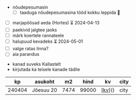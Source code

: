 
-  nõudepesumasin
	- [ ] taaduga nõudepesumasina tööd kokku leppida 🔺 
- [ ] marjapõõsad aeda (Hortes) ⏳ 2024-04-13 
- [ ] paekivid jalgtee jaoks
- [ ] märk koertele rannateele
- [ ] halupuud kevadeks ⏳ 2024-05-01 
- [ ] valge ratas linna?
- [ ] aia parandus
- kanad suveks Kallastelt
- kirjutada ka teisele kanade tädile


| kp     | asukoht   | m2   | hind  | kv                                  | city |
| ------ | --------- | ---- | ----- | ----------------------------------- | ---- |
| 240404 | Jõesuu 20 | 7474 | 99000 | [[kv](https://www.kv.ee/3629786)]() | city |

